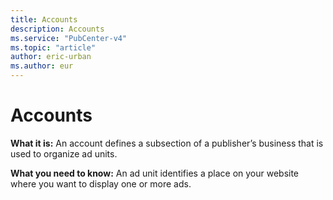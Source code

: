```yaml
---
title: Accounts
description: Accounts
ms.service: "PubCenter-v4"
ms.topic: "article"
author: eric-urban
ms.author: eur
---
```


# Accounts

**What it is:**  An account defines a subsection of a publisher’s business that is used to organize ad units.

**What you need to know:**  An ad unit identifies a place on your website where you want to display one or more ads.


